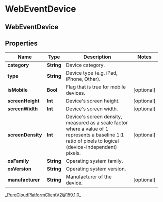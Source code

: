 # WebEventDevice

## WebEventDevice

## Properties

|Name | Type | Description | Notes|
|------------ | ------------- | ------------- | -------------|
| **category** | **String** | Device category. | |
| **type** | **String** | Device type (e.g. iPad, iPhone, Other). | |
| **isMobile** | **Bool** | Flag that is true for mobile devices. | [optional] |
| **screenHeight** | **Int** | Device&#39;s screen height. | [optional] |
| **screenWidth** | **Int** | Device&#39;s screen width. | [optional] |
| **screenDensity** | **Int** | Device&#39;s screen density, measured as a scale factor where a value of 1 represents a baseline 1:1 ratio of pixels to logical (device-independent) pixels. | [optional] |
| **osFamily** | **String** | Operating system family. | |
| **osVersion** | **String** | Operating system version. | |
| **manufacturer** | **String** | Manufacturer of the device. | [optional] |



_PureCloudPlatformClientV2@159.1.0_
